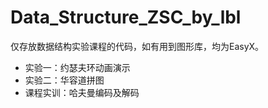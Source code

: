 # Data_Structure_ZSC_by_lbl

仅存放数据结构实验课程的代码，如有用到图形库，均为EasyX。
* 实验一：约瑟夫环动画演示
* 实验二：华容道拼图
* 课程实训：哈夫曼编码及解码
